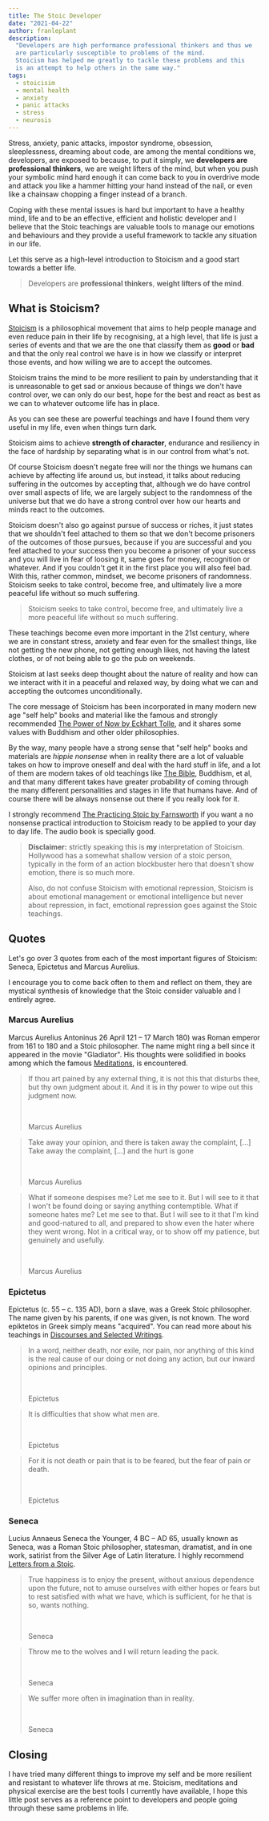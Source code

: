 ```yaml
---
title: The Stoic Developer
date: "2021-04-22"
author: franleplant
description:
  "Developers are high performance professional thinkers and thus we
  are particularly susceptible to problems of the mind.
  Stoicism has helped me greatly to tackle these problems and this
  is an attempt to help others in the same way."
tags:
  - stoicisim
  - mental health
  - anxiety
  - panic attacks
  - stress
  - neurosis
---
```


Stress, anxiety, panic attacks, impostor syndrome,
obsession, sleeplessness, dreaming about code, are among
the mental conditions we, developers, are exposed to because,
to put it simply, we **developers are professional thinkers**,
we are weight lifters of the mind,
but when you push your symbolic mind hard enough it can come
back to you in overdrive mode and attack you like a
hammer hitting your hand instead of the nail, or even
like a chainsaw chopping a finger instead of a branch.

Coping with these mental issues is hard but important to have
a healthy mind, life and to be an effective, efficient and holistic developer
and I believe that the Stoic teachings are valuable tools to manage
our emotions and behaviours and they provide a useful framework
to tackle any situation in our life.

Let this serve as a high-level introduction to Stoicism
and a good start towards a better life.

> Developers are **professional thinkers**,
> **weight lifters of the mind**.

## What is Stoicism?

[Stoicism](https://en.wikipedia.org/wiki/Stoicism)
is a philosophical movement that aims to help people manage and
even reduce pain in their life by recognising, at a high level, that
life is just a series of events and that we are the one that
classify them as **good** or **bad** and that the only real control we have is in
how we classify or interpret those events, and how willing we are
to accept the outcomes.

Stoicism trains the mind to be more resilient to pain by understanding
that it is unreasonable to get sad or anxious because of things
we don't have control over,
we can only do our best, hope for the best and react as best as we can
to whatever outcome life has in place.

As you can see these are powerful teachings and have I found them very useful
in my life, even when things turn dark.

Stoicism aims to achieve **strength of character**, endurance and resiliency
in the face of hardship by separating what is in our control from
what's not.

Of course Stoicism doesn't negate free will nor the things
we humans can achieve by affecting life around us, but instead,
it talks about reducing suffering in the outcomes by accepting that,
although we do have control over small aspects of life, we are largely
subject to the randomness of the universe but that we do have a strong
control over how our hearts and minds react to the outcomes.

Stoicism doesn't also go against pursue of success or riches, it just
states that we shouldn't feel attached to them so that we don't become
prisoners of the outcomes of those pursues, because if you are successful
and you feel attached to your success then you become a prisoner of your success
and you will live in fear of loosing it, same goes for money, recognition or whatever.
And if you couldn't get it in the first place you will also feel bad.
With this, rather common, mindset, we become prisoners of randomness.
Stoicism seeks to take control, become free, and ultimately live
a more peaceful life without so much suffering.

> Stoicism seeks to take control, become free, and ultimately live
> a more peaceful life without so much suffering.

These teachings become even more important in the 21st century, where
we are in constant stress, anxiety and fear even for the smallest
things, like not getting the new phone, not getting enough likes,
not having the latest clothes,
or of not being able to go the pub on weekends.

Stoicism at last seeks deep thought about the nature of reality
and how can we interact with it in a peaceful and relaxed way,
by doing what we can and accepting the outcomes unconditionally.

The core message of Stoicism has been incorporated in many
modern new age "self help" books and material like the famous
and strongly recommended [The Power of Now by Eckhart Tolle][71],
and it shares some values with Buddhism and other older philosophies.

By the way, many people have a strong sense that "self help" books
and materials are _hippie nonsense_ when in reality there are a lot
of valuable takes on how to improve oneself and deal with the hard stuff
in life, and a lot of them are modern takes of old teachings like
[The Bible][73], Buddhism, et al, and that many different takes have
greater probability of coming through the many different personalities
and stages in life that humans have. And of course there will be always
nonsense out there if you really look for it.

I strongly recommend [The Practicing Stoic by Farnsworth][70] if you
want a no nonsense practical introduction to Stoicism ready to be
applied to your day to day life. The audio book is specially good.

> **Disclaimer:** strictly speaking this is **my** interpretation of Stoicism.
> Hollywood has a somewhat shallow version of a stoic person, typically in the
> form of an action blockbuster hero that doesn't show emotion, there is so much more.
>
> Also, do not confuse Stoicism with emotional repression, Stoicism is about
> emotional management or emotional intelligence but never about repression, in fact,
> emotional repression goes against the Stoic teachings.

## Quotes

Let's go over 3 quotes from each of the most important figures of Stoicism:
Seneca, Epictetus and Marcus Aurelius.

I encourage you to come back often to them and reflect on them,
they are mystical synthesis of knowledge that the Stoic consider
valuable and I entirely agree.

### Marcus Aurelius

Marcus Aurelius Antoninus 26 April 121 – 17 March 180)
was Roman emperor from 161 to 180 and a Stoic philosopher.
The name might ring a bell since it appeared in the movie "Gladiator".
His thoughts were solidified in books among which the famous [Meditations](https://amzn.to/3sy2G9m),
is encountered.

> If thou art pained by any external thing, it is not this that disturbs thee,
> but thy own judgment about it. And it is in thy power to wipe out this judgment now.
>
> &nbsp;
>
> Marcus Aurelius

> Take away your opinion, and there is taken away the complaint,
> [...] Take away the complaint, [...] and the hurt is gone
>
> &nbsp;
>
> Marcus Aurelius

> What if someone despises me? Let me see to it.
> But I will see to it that I won't be found doing or saying anything contemptible.
> What if someone hates me? Let me see to that. But I will see to it that I'm kind
> and good-natured to all, and prepared to show even the hater where they went wrong.
> Not in a critical way, or to show off my patience, but genuinely and usefully.
>
> &nbsp;
>
> Marcus Aurelius

### Epictetus

Epictetus (c. 55 – c. 135 AD), born a slave, was a Greek Stoic philosopher.
The name given by his parents, if one was given, is not known.
The word epiktetos in Greek simply means "acquired".
You can read more about his teachings in [Discourses and Selected Writings](https://amzn.to/3xbWPKv).

> In a word, neither death, nor exile, nor pain,
> nor anything of this kind is the real cause of our doing
> or not doing any action, but our inward opinions and principles.
>
> &nbsp;
>
> Epictetus

> It is difficulties that show what men are.
>
> &nbsp;
>
> Epictetus

> For it is not death or pain that is to be feared, but the fear of pain or death.
>
> &nbsp;
>
> Epictetus

### Seneca

Lucius Annaeus Seneca the Younger, 4 BC – AD 65, usually known as Seneca,
was a Roman Stoic philosopher, statesman, dramatist, and in one work, satirist
from the Silver Age of Latin literature.
I highly recommend [Letters from a Stoic](https://amzn.to/3enJvd9).

> True happiness is to enjoy the present, without anxious dependence upon
> the future, not to amuse ourselves with either hopes or fears but to rest satisfied
> with what we have, which is sufficient, for he that is so, wants nothing.
>
> &nbsp;
>
> Seneca

> Throw me to the wolves and I will return leading the pack.
>
> &nbsp;
>
> Seneca

> We suffer more often in imagination than in reality.
>
> &nbsp;
>
> Seneca

## Closing

I have tried many different things to improve my self
and be more resilient and resistant to whatever life throws at me.
Stoicism, meditations and physical exercise are the best tools
I currently have available, I hope this little post serves as a
reference point to developers and people going through these same problems in life.

[70]: https://amzn.to/3dyCkzO
[71]: https://amzn.to/3eftYfD
[73]: https://amzn.to/3tCruyf

<br/>
